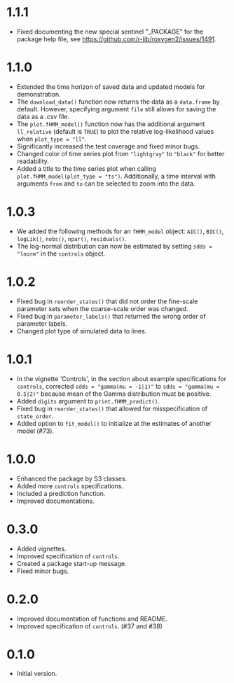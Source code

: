 # 1.1.1

* Fixed documenting the new special sentinel "_PACKAGE" for the package help file, see https://github.com/r-lib/roxygen2/issues/1491.

# 1.1.0

* Extended the time horizon of saved data and updated models for demonstration.
* The `download_data()` function now returns the data as a `data.frame` by default. However, specifying argument `file` still allows for saving the data as a .csv file.
* The `plot.fHMM_model()` function now has the additional argument `ll_relative` (default is `TRUE`) to plot the relative log-likelihood values when `plot_type = "ll"`.
* Significantly increased the test coverage and fixed minor bugs.
* Changed color of time series plot from `"lightgray"` to `"black"` for better readability.
* Added a title to the time series plot when calling `plot.fHMM_model(plot_type = "ts")`. Additionally, a time interval with arguments `from` and `to` can be selected to zoom into the data.

# 1.0.3

* We added the following methods for an `fHMM_model` object: `AIC()`, `BIC()`, `logLik()`, `nobs()`, `npar()`, `residuals()`.
* The log-normal distribution can now be estimated by setting `sdds = "lnorm"` in the `controls` object.

# 1.0.2

* Fixed bug in `reorder_states()` that did not order the fine-scale parameter sets when the coarse-scale order was changed.
* Fixed bug in `parameter_labels()` that returned the wrong order of parameter labels.
* Changed plot type of simulated data to lines.

# 1.0.1

* In the vignette 'Controls', in the section about example specifications for `controls`, corrected `sdds = "gamma(mu = -1|1)"` to `sdds = "gamma(mu = 0.5|2)"` because mean of the Gamma distribution must be positive.
* Added `digits` argument to `print.fHMM_predict()`.
* Fixed bug in `reorder_states()` that allowed for misspecification of `state_order`.
* Added option to `fit_model()` to initialize at the estimates of another model (#73).

# 1.0.0

* Enhanced the package by S3 classes.
* Added more `controls` specifications.
* Included a prediction function.
* Improved documentations.

# 0.3.0

* Added vignettes.
* Improved specification of `controls`. 
* Created a package start-up message.
* Fixed minor bugs.

# 0.2.0

* Improved documentation of functions and README.
* Improved specification of `controls`. (#37 and #38)

# 0.1.0

* Initial version.
